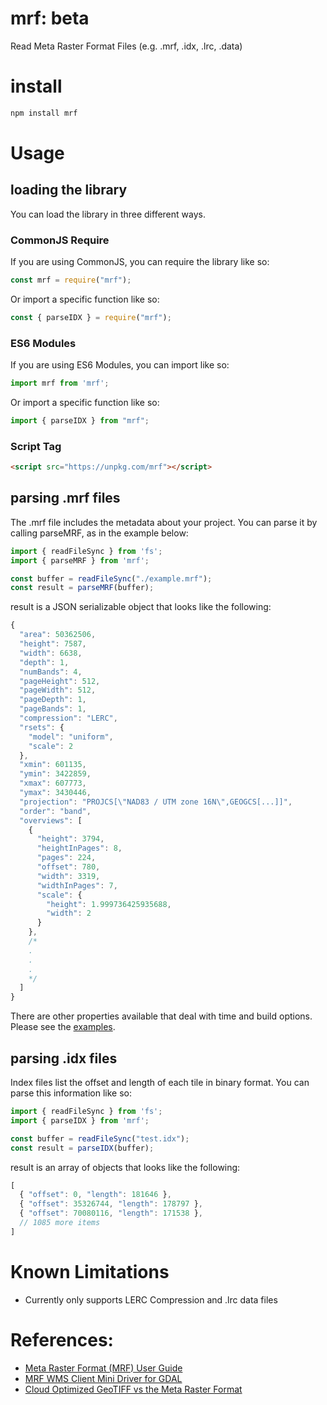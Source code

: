 # mrf: beta
Read Meta Raster Format Files (e.g. .mrf, .idx, .lrc, .data)

# install
```bash
npm install mrf
```

# Usage
## loading the library
You can load the library in three different ways.
### CommonJS Require
If you are using CommonJS, you can require the library like so:
```js
const mrf = require("mrf");
```
Or import a specific function like so:
```js
const { parseIDX } = require("mrf");
```
### ES6 Modules
If you are using ES6 Modules, you can import like so:
```js
import mrf from 'mrf';
```
Or import a specific function like so:
```js
import { parseIDX } from "mrf";
```
### Script Tag
```html
<script src="https://unpkg.com/mrf"></script>
```

## parsing .mrf files
The .mrf file includes the metadata about your project.  You can parse it by calling parseMRF, as in the example below:
```js
import { readFileSync } from 'fs';
import { parseMRF } from 'mrf';

const buffer = readFileSync("./example.mrf");
const result = parseMRF(buffer);
```
result is a JSON serializable object that looks like the following:
```javascript
{
  "area": 50362506,
  "height": 7587,
  "width": 6638,
  "depth": 1,
  "numBands": 4,
  "pageHeight": 512,
  "pageWidth": 512,
  "pageDepth": 1,
  "pageBands": 1,
  "compression": "LERC",
  "rsets": {
    "model": "uniform",
    "scale": 2
  },
  "xmin": 601135,
  "ymin": 3422859,
  "xmax": 607773,
  "ymax": 3430446,
  "projection": "PROJCS[\"NAD83 / UTM zone 16N\",GEOGCS[...]]",
  "order": "band",
  "overviews": [
    {
      "height": 3794,
      "heightInPages": 8,
      "pages": 224,
      "offset": 780,
      "width": 3319,
      "widthInPages": 7,
      "scale": {
        "height": 1.999736425935688,
        "width": 2
      }
    },
    /*
    .
    .
    .
    */
  ]
}
```
There are other properties available that deal with time and build options.  Please see the [examples](https://github.com/GeoSurge/mrf/tree/master/examples).

## parsing .idx files
Index files list the offset and length of each tile in binary format.  You can parse this information like so:
```javascript
import { readFileSync } from 'fs';
import { parseIDX } from 'mrf';

const buffer = readFileSync("test.idx");
const result = parseIDX(buffer);
```
result is an array of objects that looks like the following:
```js
[
  { "offset": 0, "length": 181646 },
  { "offset": 35326744, "length": 178797 },
  { "offset": 70080116, "length": 171538 },
  // 1085 more items
]
```

# Known Limitations
- Currently only supports LERC Compression and .lrc data files

# References:
- [Meta Raster Format (MRF) User Guide](https://github.com/nasa-gibs/mrf/blob/master/doc/MUG.md)
- [MRF WMS Client Mini Driver for GDAL](https://github.com/OSGeo/gdal/blob/master/gdal/frmts/wms/minidriver_mrf.cpp)
- [Cloud Optimized GeoTIFF vs the Meta Raster Format](https://medium.com/element84/cloud-optimized-geotiff-vs-the-meta-raster-format-d24c1a77dc2e)
